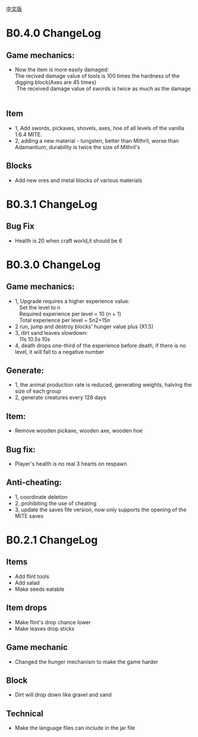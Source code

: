 [中文版](https://github.com/XiaoYuOvO/MITE1.13.2/blob/master/ChangeLogCN.md)
# B0.4.0 ChangeLog
## Game mechanics:
* Now the item is more easily damaged: \
  The recived damage value of tools is 100 times the hardness of the digging block(Axes are 45 times)\
 The received damage value of swords is twice as much as the damage
     
## Item
* 1, Add swords, pickaxes, shovels, axes, hoe of all levels of the vanilla 1.6.4 MITE.
* 2, adding a new material - tungsten, better than Mithril, worse than Adamantium, durability is twice the size of Mithril's

## Blocks
* Add new ores and metal blocks of various materials

# B0.3.1 ChangeLog
## Bug Fix
* Health is 20 when craft world,it should be 6

# B0.3.0 ChangeLog
## Game mechanics:
* 1, Upgrade requires a higher experience value:\
   Set the level to n\
   Required experience per level = 10 (n + 1)\
   Total experience per level = 5n2+15n
* 2 run, jump and destroy blocks' hunger value plus (X1.5)
* 3, dirt sand leaves slowdown:\
   11s 10.5s 10s
* 4, death drops one-third of the experience before death, if there is no level, it will fall to a negative number

## Generate:
* 1, the animal production rate is reduced, generating weights, halving the size of each group
* 2, generate creatures every 128 days

## Item:
* Remove wooden pickaxe, wooden axe, wooden hoe

## Bug fix:
* Player's health is no real 3 hearts on respawn

## Anti-cheating:
* 1, coordinate deletion
* 2, prohibiting the use of cheating
* 3, update the saves file version, now only supports the opening of the MITE saves

# B0.2.1 ChangeLog
## Items
* Add flint tools
* Add salad
* Make seeds eatable

## Item drops
* Make flint's drop chance lower
* Make leaves drop sticks

## Game mechanic
* Changed the hunger mechanism to make the game harder

## Block
* Dirt will drop down like gravel and sand

## Technical
* Make the language files can include in the jar file